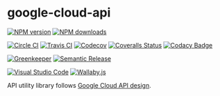 # google-cloud-api

[![NPM version][npm-image]][npm-url]
[![NPM downloads][downloads-image]][downloads-url]

[![Circle CI][circleci-image]][circleci-url]
[![Travis CI][travis-image]][travis-url]
[![Codecov][codecov-image]][codecov-url]
[![Coveralls Status][coveralls-image]][coveralls-url]
[![Codacy Badge][codacy-image]][codacy-url]

[![Greenkeeper][greenkeeper-image]][greenkeeper-url]
[![Semantic Release][semantic-release-image]][semantic-release-url]

[![Visual Studio Code][vscode-image]][vscode-url]
[![Wallaby.js][wallaby-image]][wallaby-url]

API utility library follows [Google Cloud API design](https://cloud.google.com/apis/design/).

[circleci-image]: https://circleci.com/gh/unional/google-cloud-api/tree/master.svg?style=shield
[circleci-url]: https://circleci.com/gh/unional/google-cloud-api/tree/master
[codacy-image]: https://api.codacy.com/project/badge/Grade/569e678c65cf4481a172aaeb83b41aef
[codacy-url]: https://www.codacy.com/app/homawong/google-cloud-api?utm_source=github.com&amp;utm_medium=referral&amp;utm_content=unional/google-cloud-api&amp;utm_campaign=Badge_Grade
[codecov-image]: https://codecov.io/gh/unional/google-cloud-api/branch/master/graph/badge.svg
[codecov-url]: https://codecov.io/gh/unional/google-cloud-api
[coveralls-image]: https://coveralls.io/repos/github/unional/google-cloud-api/badge.svg?branch=master
[coveralls-url]: https://coveralls.io/github/unional/google-cloud-api?branch=master
[downloads-image]: https://img.shields.io/npm/dm/google-cloud-api.svg?style=flat
[downloads-url]: https://npmjs.org/package/google-cloud-api
[greenkeeper-image]: https://badges.greenkeeper.io/unional/google-cloud-api.svg
[greenkeeper-url]: https://greenkeeper.io/
[npm-image]: https://img.shields.io/npm/v/google-cloud-api.svg?style=flat
[npm-url]: https://npmjs.org/package/google-cloud-api
[semantic-release-image]: https://img.shields.io/badge/%20%20%F0%9F%93%A6%F0%9F%9A%80-semantic--release-e10079.svg
[semantic-release-url]: https://github.com/semantic-release/semantic-release
[travis-image]: https://travis-ci.com/unional/google-cloud-api.svg?branch=master
[travis-url]: https://travis-ci.com/unional/google-cloud-api?branch=master
[vscode-image]: https://img.shields.io/badge/vscode-ready-green.svg
[vscode-url]: https://code.visualstudio.com/
[wallaby-image]: https://img.shields.io/badge/wallaby.js-configured-green.svg
[wallaby-url]: https://wallabyjs.com
